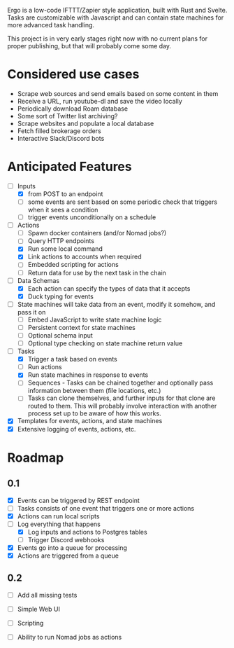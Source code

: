 Ergo is a low-code IFTTT/Zapier style application, built with Rust and Svelte. Tasks are customizable with Javascript and can contain state machines for more advanced task handling.

This project is in very early stages right now with no current plans for proper publishing, but that will probably come some day.

# Considered use cases

- Scrape web sources and send emails based on some content in them
- Receive a URL, run youtube-dl and save the video locally
- Periodically download Roam database
- Some sort of Twitter list archiving?
- Scrape websites and populate a local database
- Fetch filled brokerage orders
- Interactive Slack/Discord bots

# Anticipated Features

- [ ] Inputs
  - [X] from POST to an endpoint
  - [ ] some events are sent based on some periodic check that triggers when it sees a condition
  - [ ] trigger events unconditionally on a schedule
- [ ] Actions
  - [ ] Spawn docker containers (and/or Nomad jobs?)
  - [ ] Query HTTP endpoints
  - [X] Run some local command
  - [X] Link actions to accounts when required
  - [ ] Embedded scripting for actions
  - [ ] Return data for use by the next task in the chain
- [ ] Data Schemas
  - [X] Each action can specify the types of data that it accepts
  - [X] Duck typing for events
- [ ] State machines will take data from an event, modify it somehow, and pass it on
  - [ ] Embed JavaScript to write state machine logic
  - [ ] Persistent context for state machines
  - [ ] Optional schema input
  - [ ] Optional type checking on state machine return value
- [ ] Tasks
  - [X] Trigger a task based on events
  - [ ] Run actions
  - [X] Run state machines in response to events
  - [ ] Sequences - Tasks can be chained together and optionally pass information between them (file locations, etc.)
  - [ ] Tasks can clone themselves, and further inputs for that clone are routed to them. This will probably involve interaction with another process set up to be aware of how this works.
- [X] Templates for events, actions, and state machines
- [X] Extensive logging of events, actions, etc.

# Roadmap

## 0.1

- [X] Events can be triggered by REST endpoint
- [ ] Tasks consists of one event that triggers one or more actions
- [X] Actions can run local scripts
- [ ] Log everything that happens
    - [X] Log inputs and actions to Postgres tables
    - [ ] Trigger Discord webhooks
- [X] Events go into a queue for processing
- [X] Actions are triggered from a queue

## 0.2

- [ ] Add all missing tests
- [ ] Simple Web UI
- [ ] Scripting
- [ ] Ability to run Nomad jobs as actions

